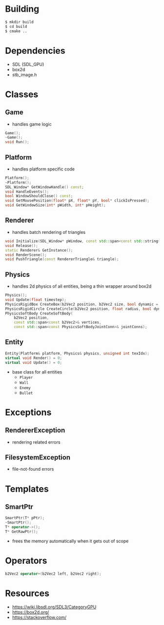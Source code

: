 # Building
```bash
$ mkdir build
$ cd build
$ cmake ..
```

# Dependencies
- SDL (SDL_GPU)
- box2d
- stb_image.h

# Classes
## Game
- handles game logic
```cpp
Game();
~Game();
void Run();
```

## Platform
- handles platform specific code
```cpp
Platform();
~Platform();
SDL_Window* GetWindowHandle() const;
void HandleEvents();
bool WindowShouldClose() const;
void GetMousePosition(float* pX, float* pY, bool* clickIsPressed);
void GetWindowSize(int* pWidth, int* pHeight);
```

## Renderer
- handles batch rendering of triangles
```cpp
void Initialize(SDL_Window* pWindow, const std::span<const std::string>& texturePaths);
void Release();
static Renderer& GetInstance();
void RenderScene();
void PushTriangle(const RendererTriangle& triangle);
```

## Physics
- handles 2d physics of all entities, being a thin wrapper around box2d
```cpp
Physics();
void Update(float timestep);
PhysicsRigidBox CreateBox(b2Vec2 position, b2Vec2 size, bool dynamic = false);
PhysicsRigidCircle CreateCircle(b2Vec2 position, float radius, bool dynamic = false);
PhysicsSoftBody CreateSoftBody(
    b2Vec2 position,
    const std::span<const b2Vec2>& vertices,
    const std::span<const PhysicsSoftBodyJointConn>& jointConns);
```

## Entity
```cpp
Entity(Platform& platform, Physics& physics, unsigned int texIdx);
virtual void Render() = 0;
virtual void Update() = 0;
```
- base class for all entities
    - `Player`
    - `Wall`
    - `Enemy`
    - `Bullet`

# Exceptions
## RendererException
- rendering related errors
## FilesystemException
- file-not-found errors

# Templates
## SmartPtr<T>
```cpp
SmartPtr(T* pPtr);
~SmartPtr();
T* operator->();
T* GetRawPtr();
```
- frees the memory automatically when it gets out of scope

# Operators
```cpp
b2Vec2 operator+(b2Vec2 left, b2Vec2 right);
```

# Resources
- https://wiki.libsdl.org/SDL3/CategoryGPU
- https://box2d.org/
- https://stackoverflow.com/

